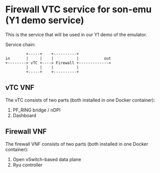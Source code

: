 # Firewall VTC service for son-emu (Y1 demo service)

This is the service that will be used in our Y1 demo of the emulator.

Service chain: 

```
         +-----+    +----------+
in       |     |    |          |           out
+--------> vTC +----> Firewall +------------->
         |     |    |          |
         +-----+    +----------+

```

## vTC VNF

The vTC consists of two parts (both installed in one Docker container):

1. PF_RING bridge / nDPI
2. Dashboard


## Firewall VNF

The firewall VNF consists of two parts (both installed in one Docker container):

1. Open vSwitch-based data plane
2. Ryu controller

